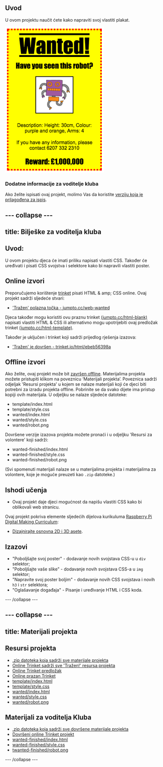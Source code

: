 ## Uvod

U ovom projektu naučit ćete kako napraviti svoj vlastiti plakat.

![screenshot](images/wanted-final.png)

### Dodatne informacije za voditelje kluba

Ako želite ispisati ovaj projekt, molimo Vas da koristite [verziju koja je prilagođena za ispis](https://projects.raspberrypi.org/en/projects/wanted/print).

## \--- collapse \---

## title: Bilješke za voditelja kluba

## Uvod:

U ovom projektu djeca će imati priliku napisati vlastiti CSS. Također će uređivati i pisati CSS svojstva i selektore kako bi napravili vlastiti poster.

## Online izvori

Preporučujemo korištenje [trinket](https://trinket.io/) pisati HTML & amp; CSS online. Ovaj projekt sadrži sljedeće stvari:

* ['Tražen' polazna točka - jumpto.cc/web-wanted](http://jumpto.cc/web-wanted)

Djeca također mogu koristiti ovu praznu trinket [(jumpto.cc/html-blank)](http://jumpto.cc/html-blank) napisati vlastiti HTML & CSS ili alternativno mogu upotrijebiti ovaj predložak trinket [(jumpto.cc/html-template)](http://jumpto.cc/html-template).

Također je uključen i trinket koji sadrži prijedlog rješenja izazova:

* ['Tražen' je dovršen - trinket.io/html/ebeb56398a](https://trinket.io/html/ebeb56398a)

## Offline izvori

Ako želite, ovaj projekt može bit [završen offline](https://www.codeclubprojects.org/en-GB/resources/webdev-working-offline/). Materijalima projekta možete pristupiti klikom na poveznicu ‘Materijali projekta’. Poveznica sadrži odjeljak 'Resursi projekta' u kojem se nalaze materijali koji će djeci biti potrebni za izradu projekta offline. Pobrinite se da svako dijete ima pristup kopiji ovih materijala. U odjeljku se nalaze sljedeće datoteke:

* template/index.html
* template/style.css
* wanted/index.html
* wanted/style.css
* wanted/robot.png

Dovršene verzije izazova projekta možete pronaći i u odjeljku 'Resursi za volontere' koji sadrži:

* wanted-finished/index.html
* wanted-finished/style.css
* wanted-finished/robot.png

(Svi spomenuti materijali nalaze se u materijalima projekta i materijalima za volontere, koje je moguće preuzeti kao `.zip` datoteke.)

## Ishodi učenja

* Ovaj projekt daje djeci mogućnost da napišu vlastiti CSS kako bi oblikovali web stranicu.

Ovaj projekt pokriva elemente sljedećih dijelova kurikuluma [Raspberry Pi Digital Making Curriculum](http://rpf.io/curriculum):

* [Dizajnirajte osnovna 2D i 3D asete](https://www.raspberrypi.org/curriculum/design/creator).

## Izazovi

* "Poboljšajte svoj poster" - dodavanje novih svojstava CSS-u u `div` selektor;
* "Poboljšajte vaše slike" - dodavanje novih svojstava CSS-a u `img` selektor;
* "Napravite svoj poster boljim" - dodavanje novih CSS svojstava i novih `h3` i `str` selektora;
* "Oglašavanje događaja" - Pisanje i uređivanje HTML i CSS koda.

\--- /collapse \---

## \--- collapse \---

## title: Materijali projekta

## Resursi projekta

* [.zip datoteka koja sadrži sve materijale projekta](resources/wanted-project-resources.zip)
* [Online Trinket sadrži sve 'Tražen!' resursa projekta](http://jumpto.cc/web-wanted)
* [Online Trinket predložak](http://jumpto.cc/trinket-template)
* [Online prazan Trinket](http://jumpto.cc/trinket-blank)
* [template/index.html](resources/template-index.html)
* [template/style.css](resources/template-style.css)
* [wanted/index.html](resources/wanted-index.html)
* [wanted/style.css](resources/wanted-style.css)
* [wanted/robot.png](resources/wanted-robot.png)

## Materijali za voditelja Kluba

* [.zip datoteka koja sadrži sve dovršene materijale projekta](resources/wanted-volunteer-resources.zip)
* [Dovršeni online Trinket projekt](https://trinket.io/html/ebeb56398a)
* [wanted-finished/index.html](resources/wanted-finished-index.html)
* [wanted-finished/style.css](resources/wanted-finished-style.css)
* [twanted-finished/robot.png](resources/twanted-finished-robot.png)

\--- /collapse \---